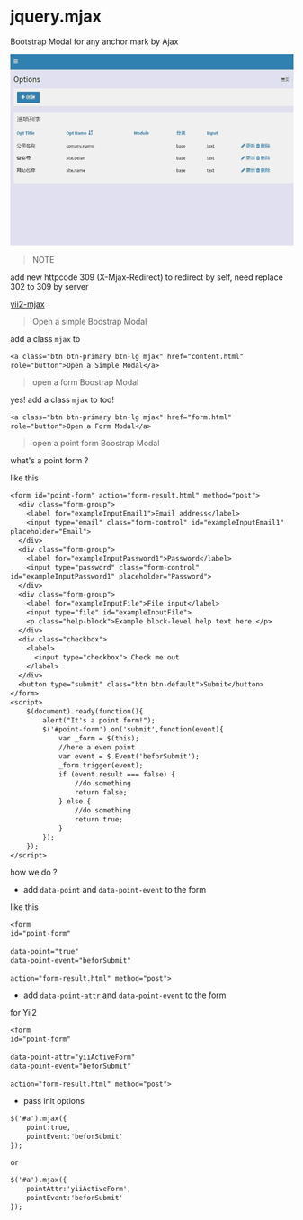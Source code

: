 # jquery.mjax

Bootstrap Modal for any anchor mark by Ajax

![模态框](images/mjax.gif)

> NOTE

add new httpcode 309 (X-Mjax-Redirect)  to redirect by self, need replace 302 to 309 by server

[yii2-mjax](https://github.com/dungang/yii2-mjax)

> Open a simple Boostrap Modal

add a class `mjax` to <a>

```
<a class="btn btn-primary btn-lg mjax" href="content.html" role="button">Open a Simple Modal</a>
```

> open a form Boostrap Modal

yes! add a class `mjax` to <a> too!

```
<a class="btn btn-primary btn-lg mjax" href="form.html" role="button">Open a Form Modal</a>
```

> open a point form Boostrap Modal

what's a point form ?

like this

```
<form id="point-form" action="form-result.html" method="post">
  <div class="form-group">
    <label for="exampleInputEmail1">Email address</label>
    <input type="email" class="form-control" id="exampleInputEmail1" placeholder="Email">
  </div>
  <div class="form-group">
    <label for="exampleInputPassword1">Password</label>
    <input type="password" class="form-control" id="exampleInputPassword1" placeholder="Password">
  </div>
  <div class="form-group">
    <label for="exampleInputFile">File input</label>
    <input type="file" id="exampleInputFile">
    <p class="help-block">Example block-level help text here.</p>
  </div>
  <div class="checkbox">
    <label>
      <input type="checkbox"> Check me out
    </label>
  </div>
  <button type="submit" class="btn btn-default">Submit</button>
</form>
<script>
    $(document).ready(function(){
        alert("It's a point form!");
        $('#point-form').on('submit',function(event){
            var _form = $(this);
            //here a even point
            var event = $.Event('beforSubmit');
            _form.trigger(event);
            if (event.result === false) {
                //do something
                return false;
            } else {
                //do something
                return true;
            }
        });
    });
</script>
```
how we do ?

 -  add `data-point` and `data-point-event` to the form

like this

```
<form 
id="point-form" 

data-point="true" 
data-point-event="beforSubmit" 

action="form-result.html" method="post">

```
 - add `data-point-attr` and `data-point-event` to the form

for Yii2 

```
<form 
id="point-form" 

data-point-attr="yiiActiveForm" 
data-point-event="beforSubmit" 

action="form-result.html" method="post">

```

- pass init options

```
$('#a').mjax({
    point:true,
    pointEvent:'beforSubmit'
});

```
or 

```
$('#a').mjax({
    pointAttr:'yiiActiveForm',
    pointEvent:'beforSubmit'
});

```